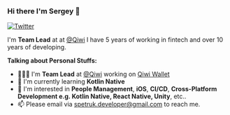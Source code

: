 ### Hi there I'm Sergey 👋


[![Twitter](https://img.shields.io/badge/-Twitter-222222?style=rounded-square&logo=twitter&logoColor=white&link=https://twitter.com/Spetruk)](https://twitter.com/Spetruk) 

I'm **Team Lead** at at [@Qiwi](http://qiwi.com/)
I have 5 years of working in fintech and over 10 years of developing.

**Talking about Personal Stuffs:**

- 👨🏽‍💻 I'm **Team Lead** at [@Qiwi](http://qiwi.com/) working on [Qiwi Wallet ](https://apps.apple.com/ru/app/id350905609)
- 🌱 I'm currently learning **Kotlin Native**
- 🤔 I'm interested in **People Management**, **iOS**, **CI/CD**, **Cross-Platform Development e.g. Kotlin Native, React Native, Unity**, etc..
- 📫 Please email via spetruk.developer@gmail.com to reach me.  
